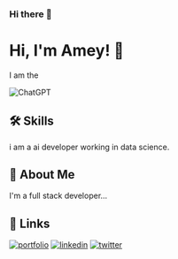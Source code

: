 ### Hi there 👋

# Hi, I'm Amey! 👋

I am the 

![ChatGPT](https://img.shields.io/badge/chatGPT-74aa9c?style=for-the-badge&logo=openai&logoColor=white)
## 🛠 Skills
i am a ai developer working in data science.
## 🚀 About Me
I'm a full stack developer...


## 🔗 Links
[![portfolio](https://img.shields.io/badge/my_portfolio-000?style=for-the-badge&logo=ko-fi&logoColor=white)](https://katherineoelsner.com/)
[![linkedin](https://img.shields.io/badge/linkedin-0A66C2?style=for-the-badge&logo=linkedin&logoColor=white)](https://www.linkedin.com/)
[![twitter](https://img.shields.io/badge/twitter-1DA1F2?style=for-the-badge&logo=twitter&logoColor=white)](https://twitter.com/)

